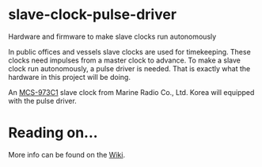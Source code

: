 # slave-clock-pulse-driver
Hardware and firmware to make slave clocks run autonomously

In public offices and vessels slave clocks are used for timekeeping.  These clocks need impulses from a master clock to advance.  To make a slave clock run autonomously, a pulse driver is needed.  That is exactly what the hardware in this project will be doing.

An [MCS-973C1](http://media.wix.com/ugd/56d64c_fa3401d1265442198025946bb6db4be5.pdf) slave clock from Marine Radio Co., Ltd. Korea will equipped with the pulse driver.

# Reading on...
More info can be found on the [Wiki](../../wiki).
